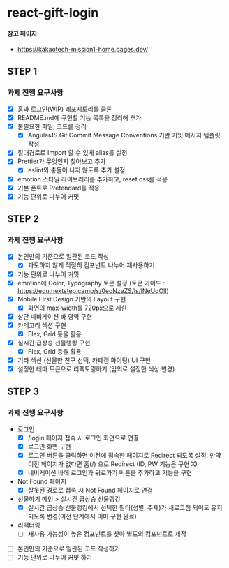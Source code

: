 # react-gift-login

#### 참고 페이지

- https://kakaotech-mission1-home.pages.dev/

## STEP 1

### 과제 진행 요구사항

- [x] 홈과 로그인(WIP) 레포지토리를 클론
- [x] README.md에 구현할 기능 목록을 정리해 추가
- [x] 불필요한 파일, 코드를 정리
  - [x] AngularJS Git Commit Message Conventions 기반 커밋 메시지 템플릿 작성
- [x] 절대경로로 Import 할 수 있게 alias를 설정
- [x] Prettier가 무엇인지 찾아보고 추가
  - [x] eslint와 충돌이 나지 않도록 추가 설정
- [x] emotion 스타일 라이브러리를 추가하고, reset css를 적용
- [x] 기본 폰트로 Pretendard를 적용
- [x] 기능 단위로 나누어 커밋

## STEP 2

### 과제 진행 요구사항

- [x] 본인만의 기준으로 일관된 코드 작성
  - [x] 과도하지 않게 적절히 컴포넌트 나누어 재사용하기
- [x] 기능 단위로 나누어 커밋
- [x] emotion에 Color, Typography 토큰 설정
      (토큰 가이드 : https://edu.nextstep.camp/s/0eoNzeZS/ls/lNeUqOll)
- [x] Mobile First Design 기반의 Layout 구현
  - [x] 화면의 max-width를 720px으로 제한
- [x] 상단 네비게이션 바 영역 구현
- [x] 카테고리 섹션 구현
  - [x] Flex, Grid 등을 활용
- [x] 실시간 급상승 선물랭킹 구현
  - [x] Flex, Grid 등을 활용
- [x] 기타 섹션 (선물한 친구 선택, 카테캠 화이팅) UI 구현
- [x] 설정한 테마 토큰으로 리팩토링하기 (임의로 설정한 색상 변경)

## STEP 3

### 과제 진행 요구사항

- 로그인
  - [x] /login 페이지 접속 시 로그인 화면으로 연결
  - [x] 로그인 화면 구현
  - [x] 로그인 버튼을 클릭하면 이전에 접속한 페이지로 Redirect 되도록 설정.
        만약 이전 페이지가 없다면 홈(/) 으로 Redirect (ID, PW 기능은 구현 X)
  - [x] 네비게이션 바에 로그인과 뒤로가기 버튼을 추가하고 기능을 구현
- Not Found 페이지
  - [x] 잘못된 경로로 접속 시 Not Found 페이지로 연결
- 선물하기 메인 > 실시간 급상승 선물랭킹
  - [x] 실시간 급상승 선물랭킹에서 선택한 필터(성별, 주제)가 새로고침 되어도 유지되도록 변경(이전 단계에서 이미 구현 완료)
- 리팩터링
  - [ ] 재사용 가능성이 높은 컴포넌트를 찾아 별도의 컴포넌트로 제작

- [ ] 본인만의 기준으로 일관된 코드 작성하기
- [ ] 기능 단위로 나누어 커밋 하기
